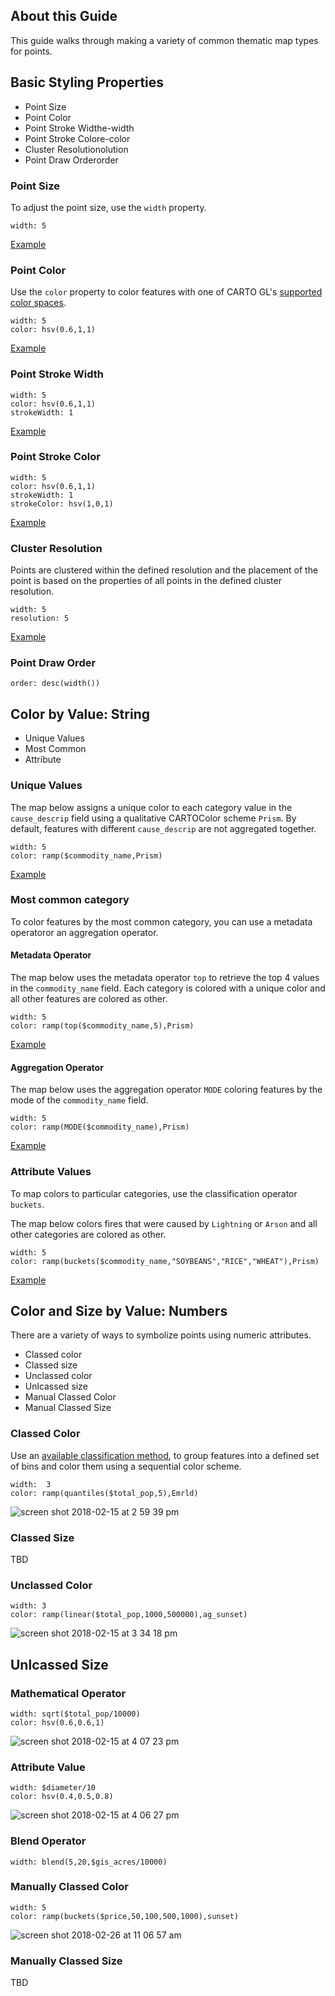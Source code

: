 ## About this Guide

This guide walks through making a variety of common thematic map types for points.

## Basic Styling Properties

+ Point Size
+ Point Color
+ Point Stroke Widthe-width
+ Point Stroke Colore-color
+ Cluster Resolutionolution
+ Point Draw Orderorder

### Point Size

To adjust the point size, use the `width` property.

```
width: 5
```

[Example](https://cartodb.github.io/renderer-prototype/example/mapbox.html#eyJhIjoiY3JvcF9sb3NzXzIwMTciLCJiIjoiIiwiYyI6ImNhcnRvZ2wiLCJkIjoiaHR0cHM6Ly97dXNlcn0uY2FydG8uY29tIiwiZSI6IndpZHRoOiA1IiwiZiI6eyJsbmciOi04Ni45ODUxNDA3MDY2NjM3NCwibGF0IjotMS4xMzY4NjgzNzcyMTYxNjAzZS0xM30sImciOjAuMzUzMTQ2NzEyMTMwODk3MX0=)

### Point Color
Use the `color` property to color features with one of CARTO GL's [supported color spaces](LINK).

```
width: 5
color: hsv(0.6,1,1)
```
[Example](https://cartodb.github.io/renderer-prototype/example/mapbox.html#eyJhIjoiY3JvcF9sb3NzXzIwMTciLCJiIjoiIiwiYyI6ImNhcnRvZ2wiLCJkIjoiaHR0cHM6Ly97dXNlcn0uY2FydG8uY29tIiwiZSI6IndpZHRoOiA1XG5jb2xvcjogaHN2KDAuNiwxLDEpIiwiZiI6eyJsbmciOi05My40ODYxMjU0MzYyNzk3OSwibGF0IjozNi42OTk4MTAyNTcwODQxOH0sImciOjIuNTg3ODYwNDM1NjA4ODE5M30=)

### Point Stroke Width

```
width: 5
color: hsv(0.6,1,1)
strokeWidth: 1
```
[Example](https://cartodb.github.io/renderer-prototype/example/mapbox.html#eyJhIjoiY3JvcF9sb3NzXzIwMTciLCJiIjoiIiwiYyI6ImNhcnRvZ2wiLCJkIjoiaHR0cHM6Ly97dXNlcn0uY2FydG8uY29tIiwiZSI6IndpZHRoOiA1XG5jb2xvcjogaHN2KDAuNiwxLDEpXG5zdHJva2VXaWR0aDogMSIsImYiOnsibG5nIjotOTMuNDg2MTI1NDM2Mjc5NzksImxhdCI6MzYuNjk5ODEwMjU3MDg0MTh9LCJnIjoyLjU4Nzg2MDQzNTYwODgxOTN9)

### Point Stroke Color

```
width: 5
color: hsv(0.6,1,1)
strokeWidth: 1
strokeColor: hsv(1,0,1)
```
[Example](https://cartodb.github.io/renderer-prototype/example/mapbox.html#eyJhIjoiY3JvcF9sb3NzXzIwMTciLCJiIjoiIiwiYyI6ImNhcnRvZ2wiLCJkIjoiaHR0cHM6Ly97dXNlcn0uY2FydG8uY29tIiwiZSI6IndpZHRoOiA1XG5jb2xvcjogaHN2KDAuNiwxLDEpXG5zdHJva2VXaWR0aDogMVxuc3Ryb2tlQ29sb3I6IGhzdigxLDAsMSkiLCJmIjp7ImxuZyI6LTk1LjMxMzkxNjE5MTI2NzgyLCJsYXQiOjM3LjQ5NDk5NjQ4Mjc0NTc1fSwiZyI6Mi45Nzc3MTkwMjk3ODU2NzN9)

### Cluster Resolution
Points are clustered within the defined resolution and the placement of the point is based on the properties of all points in the defined cluster resolution.

```
width: 5
resolution: 5
```
[Example](https://cartodb.github.io/renderer-prototype/example/mapbox.html#eyJhIjoiY3JvcF9sb3NzXzIwMTciLCJiIjoiIiwiYyI6ImNhcnRvZ2wiLCJkIjoiaHR0cHM6Ly97dXNlcn0uY2FydG8uY29tIiwiZSI6IndpZHRoOiA1XG5yZXNvbHV0aW9uOiA1IiwiZiI6eyJsbmciOi05NS4zMTM5MTYxOTEyNjc4MiwibGF0IjozNy40OTQ5OTY0ODI3NDU3NX0sImciOjIuOTc3NzE5MDI5Nzg1NjczfQ==)

### Point Draw Order

```
order: desc(width())
```

## Color by Value: String
+ Unique Values
+ Most Common
+ Attribute

### Unique Values  
The map below assigns a unique color to each category value in the `cause_descrip` field using a qualitative CARTOColor scheme `Prism`. By default, features with different `cause_descrip` are not aggregated together. 

```
width: 5
color: ramp($commodity_name,Prism)
```
[Example](https://cartodb.github.io/renderer-prototype/example/mapbox.html#eyJhIjoiY3JvcF9sb3NzXzIwMTciLCJiIjoiIiwiYyI6ImNhcnRvZ2wiLCJkIjoiaHR0cHM6Ly97dXNlcn0uY2FydG8uY29tIiwiZSI6IndpZHRoOiA1XG5jb2xvcjogcmFtcCgkY29tbW9kaXR5X25hbWUsUHJpc20pIiwiZiI6eyJsbmciOi05Ni42NTI3OTQzMzU0NTkyNSwibGF0Ijo0OC4wMDcyNDM5MjcyNjEzNn0sImciOjIuOTc3NzE5MDI5Nzg1NjczfQ==)

### Most common category

To color features by the most common category, you can use a metadata operatoror an aggregation operator.

#### Metadata Operator
The map below uses the metadata operator `top` to retrieve the top 4 values in the `commodity_name` field. Each category is colored with a unique color and all other features are colored as other.

```
width: 5
color: ramp(top($commodity_name,5),Prism)
```
[Example](https://cartodb.github.io/renderer-prototype/example/mapbox.html#eyJhIjoiY3JvcF9sb3NzXzIwMTciLCJiIjoiIiwiYyI6ImNhcnRvZ2wiLCJkIjoiaHR0cHM6Ly97dXNlcn0uY2FydG8uY29tIiwiZSI6IndpZHRoOiA1XG5jb2xvcjogcmFtcCh0b3AoJGNvbW1vZGl0eV9uYW1lLDUpLFByaXNtKVxuIiwiZiI6eyJsbmciOi05Ni4xMTY5MjM2NzkzNDc3OSwibGF0Ijo0Ny41NTIxNjA5MDU5OTIxMX0sImciOjMuMDY4NDU0MTIwMzM3NjI4OH0=)

#### Aggregation Operator
The map below uses the aggregation operator `MODE` coloring features by the mode of the `commodity_name` field.

```
width: 5
color: ramp(MODE($commodity_name),Prism)
```
[Example](https://cartodb.github.io/renderer-prototype/example/mapbox.html#eyJhIjoiY3JvcF9sb3NzXzIwMTciLCJiIjoiIiwiYyI6ImNhcnRvZ2wiLCJkIjoiaHR0cHM6Ly97dXNlcn0uY2FydG8uY29tIiwiZSI6IndpZHRoOiA1XG5jb2xvcjogcmFtcChNT0RFKCRjb21tb2RpdHlfbmFtZSksUHJpc20pXG4iLCJmIjp7ImxuZyI6LTk2LjExNjkyMzY3OTM0Nzc5LCJsYXQiOjQ3LjU1MjE2MDkwNTk5MjExfSwiZyI6My4wNjg0NTQxMjAzMzc2Mjg4fQ==)

### Attribute Values

To map colors to particular categories, use the classification operator `buckets`.

The map below colors fires that were caused by `Lightning` or `Arson` and all other categories are colored as other.

```
width: 5
color: ramp(buckets($commodity_name,"SOYBEANS","RICE","WHEAT"),Prism)
```
[Example](https://cartodb.github.io/renderer-prototype/example/mapbox.html#eyJhIjoiY3JvcF9sb3NzXzIwMTciLCJiIjoiIiwiYyI6ImNhcnRvZ2wiLCJkIjoiaHR0cHM6Ly97dXNlcn0uY2FydG8uY29tIiwiZSI6IndpZHRoOiA1XG5jb2xvcjogcmFtcChidWNrZXRzKCRjb21tb2RpdHlfbmFtZSxcIlNPWUJFQU5TXCIsXCJSSUNFXCIsXCJXSEVBVFwiKSxQcmlzbSlcbiIsImYiOnsibG5nIjotOTYuMTE2OTIzNjc5MzQ3NzksImxhdCI6NDcuNTUyMTYwOTA1OTkyMTF9LCJnIjozLjA2ODQ1NDEyMDMzNzYyODh9)

## Color and Size by Value: Numbers
There are a variety of ways to symbolize points using numeric attributes.

+ Classed color
+ Classed size
+ Unclassed color
+ Unlcassed size
+ Manual Classed Color
+ Manual Classed Size


### Classed Color
Use an [available classification method](LINK), to group features into a defined set of bins and color them using a sequential color scheme.

```
width:  3
color: ramp(quantiles($total_pop,5),Emrld)
```
![screen shot 2018-02-15 at 2 59 39 pm](https://user-images.githubusercontent.com/1566273/36283177-e2bb2aee-1260-11e8-9a48-147b2a193a0a.png)

### Classed Size
TBD

### Unclassed Color

```
width: 3
color: ramp(linear($total_pop,1000,500000),ag_sunset)
```
![screen shot 2018-02-15 at 3 34 18 pm](https://user-images.githubusercontent.com/1566273/36285405-a5c20e98-1268-11e8-9c7a-5598ad0438cd.png)

## Unlcassed Size

### Mathematical Operator
```
width: sqrt($total_pop/10000)
color: hsv(0.6,0.6,1)
```
![screen shot 2018-02-15 at 4 07 23 pm](https://user-images.githubusercontent.com/1566273/36285823-5c0f03da-126a-11e8-9444-2879b3ad9996.png)

### Attribute Value
```
width: $diameter/10
color: hsv(0.4,0.5,0.8)
```
![screen shot 2018-02-15 at 4 06 27 pm](https://user-images.githubusercontent.com/1566273/36285786-374eb2de-126a-11e8-8c0f-00cbc78a1782.png)

### Blend Operator
```
width: blend(5,20,$gis_acres/10000)
```

### Manually Classed Color

```
width: 5
color: ramp(buckets($price,50,100,500,1000),sunset)
```
![screen shot 2018-02-26 at 11 06 57 am](https://user-images.githubusercontent.com/1566273/36686931-3f42422a-1ae5-11e8-896b-39dcf045e466.png)

### Manually Classed Size
TBD 